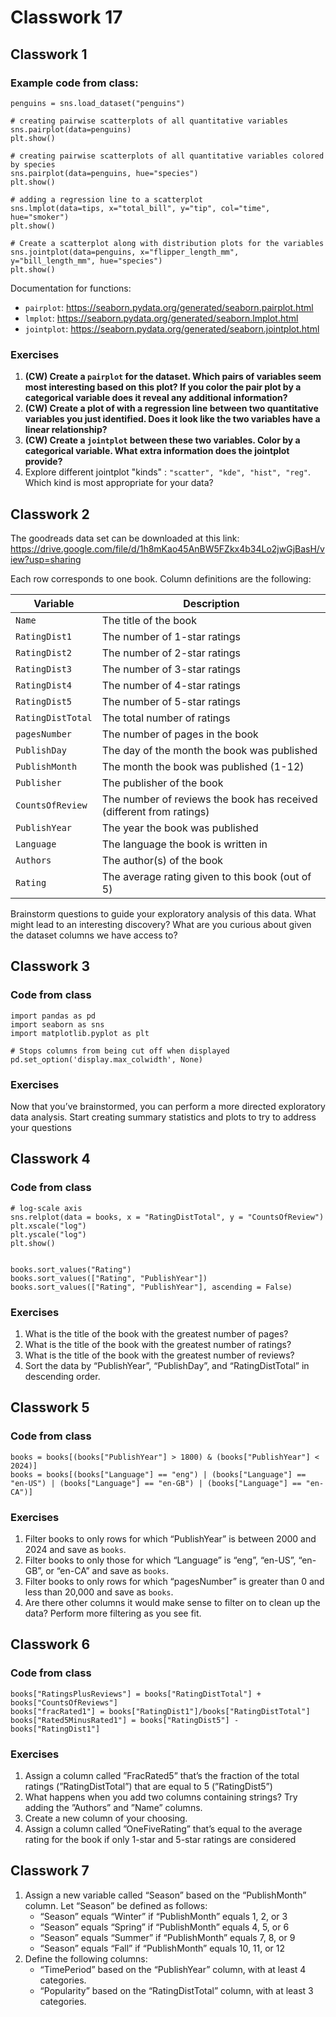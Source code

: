 # Classwork 17

## Classwork 1

### Example code from class:
```
penguins = sns.load_dataset("penguins")

# creating pairwise scatterplots of all quantitative variables
sns.pairplot(data=penguins)
plt.show()

# creating pairwise scatterplots of all quantitative variables colored by species
sns.pairplot(data=penguins, hue="species")
plt.show()

# adding a regression line to a scatterplot
sns.lmplot(data=tips, x="total_bill", y="tip", col="time", hue="smoker")
plt.show()

# Create a scatterplot along with distribution plots for the variables
sns.jointplot(data=penguins, x="flipper_length_mm", y="bill_length_mm", hue="species")
plt.show()
```

Documentation for functions:
* `pairplot`: https://seaborn.pydata.org/generated/seaborn.pairplot.html
*  `lmplot`: https://seaborn.pydata.org/generated/seaborn.lmplot.html
* `jointplot`: https://seaborn.pydata.org/generated/seaborn.jointplot.html

### Exercises 

1. **(CW) Create a `pairplot` for the dataset. Which pairs of variables seem most interesting based on this plot? If you color the pair plot by a categorical variable does it reveal any additional information?**
1. **(CW) Create a plot of with a regression line between two quantitative variables you just identified. Does it look like the two variables have a linear relationship?**
1. **(CW) Create a `jointplot` between these two variables. Color by a categorical variable. What extra information does the jointplot provide?**
1. Explore different jointplot "kinds" : `"scatter", "kde", "hist", "reg"`. Which kind is most appropriate for your data?

## Classwork 2
The goodreads data set can be downloaded at this link: https://drive.google.com/file/d/1h8mKao45AnBW5FZkx4b34Lo2jwGjBasH/view?usp=sharing 

Each row corresponds to one book. Column definitions are the following:

Variable | Description
--|--
`Name` | The title of the book
`RatingDist1` | The number of 1-star ratings
`RatingDist2` | The number of 2-star ratings
`RatingDist3` | The number of 3-star ratings
`RatingDist4` | The number of 4-star ratings
`RatingDist5` | The number of 5-star ratings
`RatingDistTotal` | The total number of ratings
`pagesNumber` | The number of pages in the book
`PublishDay` | The day of the month the book was published
`PublishMonth` | The month the book was published (1-12)
`Publisher` | The publisher of the book
`CountsOfReview` | The number of reviews the book has received (different from ratings)
`PublishYear` | The year the book was published
`Language` | The language the book is written in
`Authors` | The author(s) of the book
`Rating` | The average rating given to this book (out of 5)

Brainstorm questions to guide your exploratory analysis of this data.
What might lead to an interesting discovery?
What are you curious about given the dataset columns we have access to?

## Classwork 3

### Code from class

```
import pandas as pd
import seaborn as sns
import matplotlib.pyplot as plt

# Stops columns from being cut off when displayed
pd.set_option('display.max_colwidth', None)
```

### Exercises

Now that you’ve brainstormed, you can perform a more directed exploratory data analysis.
Start creating summary statistics and plots to try to address your questions 

## Classwork 4

### Code from class

```
# log-scale axis
sns.relplot(data = books, x = "RatingDistTotal", y = "CountsOfReview")
plt.xscale("log")
plt.yscale("log")
plt.show()


books.sort_values("Rating")
books.sort_values(["Rating", "PublishYear"])
books.sort_values(["Rating", "PublishYear"], ascending = False)
```

### Exercises

1. What is the title of the book with the greatest number of pages?
1. What is the title of the book with the greatest number of ratings?
1. What is the title of the book with the greatest number of reviews?
1. Sort the data by “PublishYear”, “PublishDay”, and “RatingDistTotal” in descending order.


## Classwork 5

### Code from class

```
books = books[(books["PublishYear"] > 1800) & (books["PublishYear"] < 2024)]
books = books[(books["Language"] == "eng") | (books["Language"] == "en-US") | (books["Language"] == "en-GB") | (books["Language"] == "en-CA")]
```

### Exercises

1. Filter books to only rows for which “PublishYear” is between 2000 and 2024 and save as `books`.
1. Filter books to only those for which “Language” is “eng”, “en-US”, “en-GB”, or “en-CA” and save as `books`.
1. Filter books to only rows for which “pagesNumber” is greater than 0 and less than 20,000 and save as `books`.
1. Are there other columns it would make sense to filter on to clean up the data? Perform more filtering as you see fit.

## Classwork 6

### Code from class

```
books["RatingsPlusReviews"] = books["RatingDistTotal"] + books["CountsOfReviews"]	
books["fracRated1"] = books["RatingDist1"]/books["RatingDistTotal"]
books["Rated5MinusRated1"] = books["RatingDist5"] - books["RatingDist1"]
```

### Exercises


1. Assign a column called ”FracRated5” that’s the fraction of the total ratings (”RatingDistTotal”) that are equal to 5 (”RatingDist5”)
1. What happens when you add two columns containing strings? Try adding the ”Authors” and ”Name” columns.
1. Create a new column of your choosing.
1. Assign a column called ”OneFiveRating” that’s equal to the average rating for the book if only 1-star and 5-star ratings are considered

## Classwork 7

1. Assign a new variable called “Season” based on the “PublishMonth” column. Let “Season”  be defined as follows:
      * “Season” equals “Winter”  if “PublishMonth”  equals 1, 2, or 3
      * “Season”  equals “Spring”  if “PublishMonth” equals 4, 5, or 6
      * “Season”  equals “Summer” if “PublishMonth” equals 7, 8, or 9
      * “Season”  equals “Fall”  if “PublishMonth” equals 10, 11, or 12
1.  Define the following columns:
      * “TimePeriod” based on the “PublishYear” column, with at least 4 categories.
      * “Popularity” based on the “RatingDistTotal” column, with at least 3 categories. 
